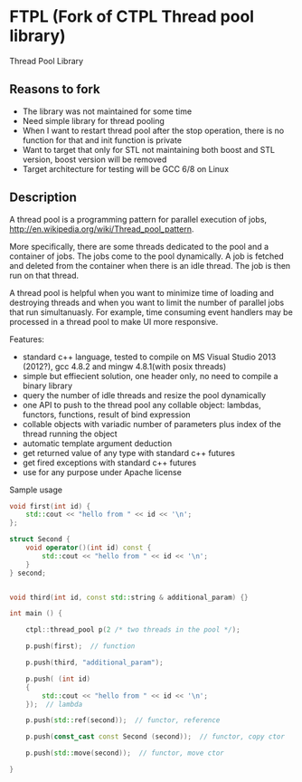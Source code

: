 # FTPL (Fork of CTPL Thread pool library)

Thread Pool Library


## Reasons to fork

* The library was not maintained for some time
* Need simple library for thread pooling
* When I want to restart thread pool after the stop operation, there is no function for that and init function is private
* Want to target that only for STL not maintaining both boost and STL version, boost version will be removed
* Target architecture for testing will be GCC 6/8 on Linux

## Description

A thread pool is a programming pattern for parallel execution of jobs, http://en.wikipedia.org/wiki/Thread_pool_pattern.

More specifically, there are some threads dedicated to the pool and a container of jobs. The jobs come to the pool dynamically. A job is fetched and deleted from the container when there is an idle thread. The job is then run on that thread.

A thread pool is helpful when you want to minimize time of loading and destroying threads and when you want to limit the number of parallel jobs that run simultanuasly. For example, time consuming event handlers may be processed in a thread pool to make UI more responsive.

Features:
- standard c++ language, tested to compile on MS Visual Studio 2013 (2012?), gcc 4.8.2 and mingw 4.8.1(with posix threads)
- simple but effiecient solution, one header only, no need to compile a binary library
- query the number of idle threads and resize the pool dynamically
- one API to push to the thread pool any collable object: lambdas, functors, functions, result of bind expression
- collable objects with variadic number of parameters plus index of the thread running the object
- automatic template argument deduction
- get returned value of any type with standard c++ futures
- get fired exceptions with standard c++ futures
- use for any purpose under Apache license


Sample usage



```c++
void first(int id) {
    std::cout << "hello from " << id << '\n';
};

struct Second {
    void operator()(int id) const {
        std::cout << "hello from " << id << '\n';
    }
} second;


void third(int id, const std::string & additional_param) {}

int main () {

    ctpl::thread_pool p(2 /* two threads in the pool */);

    p.push(first);  // function

    p.push(third, "additional_param");

    p.push( (int id)
    {
        std::cout << "hello from " << id << '\n';
    });  // lambda

    p.push(std::ref(second));  // functor, reference

    p.push(const_cast const Second (second));  // functor, copy ctor

    p.push(std::move(second));  // functor, move ctor

}
```

